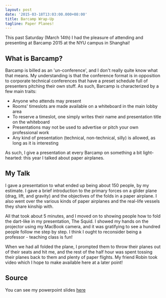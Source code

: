 ```yaml
---
layout: post
date: '2015-03-18T13:03:00.000+08:00'
title: Barcamp Wrap-Up
tagline: Paper Planes!
---
```


This past Saturday (March 14th) I had the pleasure of attending and presenting at Barcamp 2015 at the NYU campus in Shanghai!

## What is Barcamp?

Barcamp is billed as an 'un-conference', and I don't really quite know what that means. My understanding is that the conference format is in opposition to corporate technical conferences that have a preset schedule full of presenters pitching their own stuff. As such, Barcamp is characterized by a few main traits:

- Anyone who attends may present
- Rooms' timeslots are made available on a whiteboard in the main lobby area
- To reserve a timeslot, one simply writes their name and presentation title on the whiteboard
- Presentations may not be used to advertise or pitch your own professional work
- Any kind of presentation (technical, non-technical, silly) is allowed, as long as it is interesting

As such, I give a presentation at every Barcamp on something a bit light-hearted: this year I talked about paper airplanes.

## My Talk

I gave a presentation to what ended up being about 150 people, by my estimate. I gave a brief introduction to the primary forces on a glider plane (drag, lift, and gravity) and the objectives of the folds in a paper airplane. I also went over the various kinds of paper airplanes and the real-life vessels they share kinship with.

All that took about 5 minutes, and I moved on to showing people how to fold the dart-like in my presentation, The Squid. I showed my hands on the projector using my MacBook camera, and it was gratifying to see a hundred people follow me step by step. I think I ought to reconsider being a professor - teaching class is fun!

When we had all folded the plane, I prompted them to throw their planes out of their seats and hit me, and the rest of the half hour was spent tossing their planes back to them and plenty of paper flights. My friend Robin took video which I hope to make available here at a later point!

## Source

You can see my powerpoint slides [here](/assets/Barcamp%20Mar%202015/assets/player/KeynoteDHTMLPlayer.html#0)
